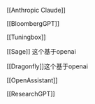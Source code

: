 
[[Anthropic Claude]]

[[BloombergGPT]]

[[Tuningbox]]

[[Sage]] 这个基于openai

[[Dragonfly]]这个基于openai

[[OpenAssistant]]

[[ResearchGPT]]